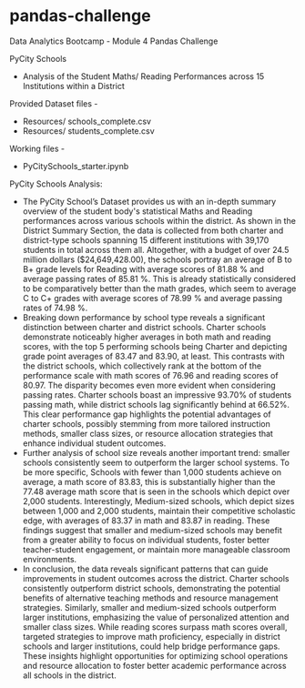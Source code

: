 # pandas-challenge
Data Analytics Bootcamp - Module 4 Pandas Challenge


PyCity Schools
- Analysis of the Student Maths/ Reading Performances across 15 Institutions within a District


Provided Dataset files -
- Resources/ schools_complete.csv
- Resources/ students_complete.csv

Working files -
- PyCitySchools_starter.ipynb


PyCity Schools Analysis:
- The PyCity School’s Dataset provides us with an in-depth summary overview of the student body's statistical Maths and Reading performances across various schools within the district. As shown in the District Summary Section, the data is collected from both charter and district-type schools spanning 15 different institutions with 39,170 students in total across them all. Altogether, with a budget of over 24.5 million dollars ($24,649,428.00), the schools portray an average of B to B+ grade levels for Reading with average scores of 81.88 % and average passing rates of 85.81 %. This is already statistically considered to be comparatively better than the math grades, which seem to average C to C+ grades with average scores of 78.99 % and average passing rates of 74.98 %.
- Breaking down performance by school type reveals a significant distinction between charter and district schools. Charter schools demonstrate noticeably higher averages in both math and reading scores, with the top 5 performing schools being Charter and depicting grade point averages of 83.47 and 83.90, at least. This contrasts with the district schools, which collectively rank at the bottom of the performance scale with math scores of 76.96 and reading scores of 80.97. The disparity becomes even more evident when considering passing rates. Charter schools boast an impressive 93.70% of students passing math, while district schools lag significantly behind at 66.52%. This clear performance gap highlights the potential advantages of charter schools, possibly stemming from more tailored instruction methods, smaller class sizes, or resource allocation strategies that enhance individual student outcomes.
- Further analysis of school size reveals another important trend: smaller schools consistently seem to outperform the larger school systems. To be more specific, Schools with fewer than 1,000 students achieve on average, a math score of 83.83, this is substantially higher than the 77.48 average math score that is seen in the schools which depict over 2,000 students. Interestingly, Medium-sized schools, which depict sizes between 1,000 and 2,000 students, maintain their competitive scholastic edge, with averages of 83.37 in math and 83.87 in reading. These findings suggest that smaller and medium-sized schools may benefit from a greater ability to focus on individual students, foster better teacher-student engagement, or maintain more manageable classroom environments.
- In conclusion, the data reveals significant patterns that can guide improvements in student outcomes across the district. Charter schools consistently outperform district schools, demonstrating the potential benefits of alternative teaching methods and resource management strategies. Similarly, smaller and medium-sized schools outperform larger institutions, emphasizing the value of personalized attention and smaller class sizes. While reading scores surpass math scores overall, targeted strategies to improve math proficiency, especially in district schools and larger institutions, could help bridge performance gaps. These insights highlight opportunities for optimizing school operations and resource allocation to foster better academic performance across all schools in the district.
